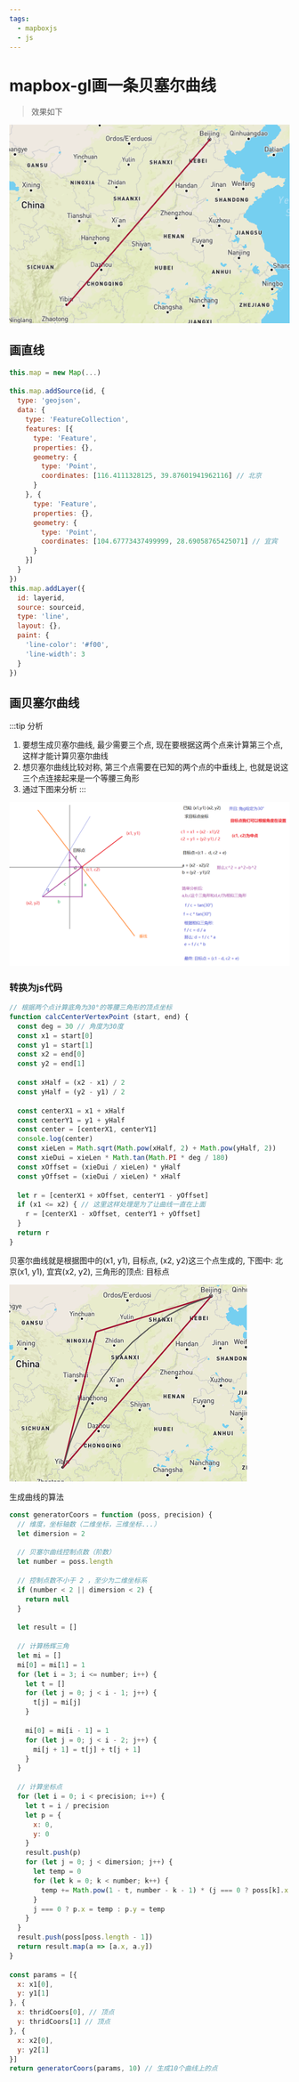 ```yaml
---
tags:
  - mapboxjs
  - js
---
```


# mapbox-gl画一条贝塞尔曲线

> 效果如下

![20210321214444](https://raw.githubusercontent.com/liyajie920112/images/main/blog/20210321214444.png)

<!-- more -->
## 画直线

```js
this.map = new Map(...)

this.map.addSource(id, {
  type: 'geojson',
  data: {
    type: 'FeatureCollection',
    features: [{
      type: 'Feature',
      properties: {},
      geometry: {
        type: 'Point',
        coordinates: [116.4111328125, 39.87601941962116] // 北京
      }
    }, {
      type: 'Feature',
      properties: {},
      geometry: {
        type: 'Point',
        coordinates: [104.67773437499999, 28.69058765425071] // 宜宾
      }
    }]
  }
})
this.map.addLayer({
  id: layerid,
  source: sourceid,
  type: 'line',
  layout: {},
  paint: {
    'line-color': '#f00',
    'line-width': 3
  }
})
```

## 画贝塞尔曲线

:::tip 分析
1. 要想生成贝塞尔曲线, 最少需要三个点, 现在要根据这两个点来计算第三个点, 这样才能计算贝塞尔曲线
2. 想贝塞尔曲线比较对称, 第三个点需要在已知的两个点的中垂线上, 也就是说这三个点连接起来是一个等腰三角形
3. 通过下图来分析
:::

![20210321214523](https://raw.githubusercontent.com/liyajie920112/images/main/blog/20210321214523.png)

### 转换为js代码

```js
// 根据两个点计算底角为30°的等腰三角形的顶点坐标
function calcCenterVertexPoint (start, end) {
  const deg = 30 // 角度为30度
  const x1 = start[0]
  const y1 = start[1]
  const x2 = end[0]
  const y2 = end[1]

  const xHalf = (x2 - x1) / 2
  const yHalf = (y2 - y1) / 2

  const centerX1 = x1 + xHalf
  const centerY1 = y1 + yHalf
  const center = [centerX1, centerY1]
  console.log(center)
  const xieLen = Math.sqrt(Math.pow(xHalf, 2) + Math.pow(yHalf, 2))
  const xieDui = xieLen * Math.tan(Math.PI * deg / 180)
  const xOffset = (xieDui / xieLen) * yHalf
  const yOffset = (xieDui / xieLen) * xHalf

  let r = [centerX1 + xOffset, centerY1 - yOffset]
  if (x1 <= x2) { // 这里这样处理是为了让曲线一直在上面
    r = [centerX1 - xOffset, centerY1 + yOffset]
  }
  return r
}
```

贝塞尔曲线就是根据图中的(x1, y1), 目标点, (x2, y2)这三个点生成的, 下图中: 北京(x1, y1), 宜宾(x2, y2), 三角形的顶点: 目标点

![20210321214548](https://raw.githubusercontent.com/liyajie920112/images/main/blog/20210321214548.png)

生成曲线的算法

```js
const generatorCoors = function (poss, precision) {
  // 维度，坐标轴数（二维坐标，三维坐标...）
  let dimersion = 2

  // 贝塞尔曲线控制点数（阶数）
  let number = poss.length

  // 控制点数不小于 2 ，至少为二维坐标系
  if (number < 2 || dimersion < 2) {
    return null
  }

  let result = []

  // 计算杨辉三角
  let mi = []
  mi[0] = mi[1] = 1
  for (let i = 3; i <= number; i++) {
    let t = []
    for (let j = 0; j < i - 1; j++) {
      t[j] = mi[j]
    }

    mi[0] = mi[i - 1] = 1
    for (let j = 0; j < i - 2; j++) {
      mi[j + 1] = t[j] + t[j + 1]
    }
  }

  // 计算坐标点
  for (let i = 0; i < precision; i++) {
    let t = i / precision
    let p = {
      x: 0,
      y: 0
    }
    result.push(p)
    for (let j = 0; j < dimersion; j++) {
      let temp = 0
      for (let k = 0; k < number; k++) {
        temp += Math.pow(1 - t, number - k - 1) * (j === 0 ? poss[k].x : poss[k].y) * Math.pow(t, k) * mi[k]
      }
      j === 0 ? p.x = temp : p.y = temp
    }
  }
  result.push(poss[poss.length - 1])
  return result.map(a => [a.x, a.y])
}

const params = [{
  x: x1[0],
  y: y1[1]
}, {
  x: thridCoors[0], // 顶点
  y: thridCoors[1] // 顶点
}, {
  x: x2[0],
  y: y2[1]
}]
return generatorCoors(params, 10) // 生成10个曲线上的点
```
